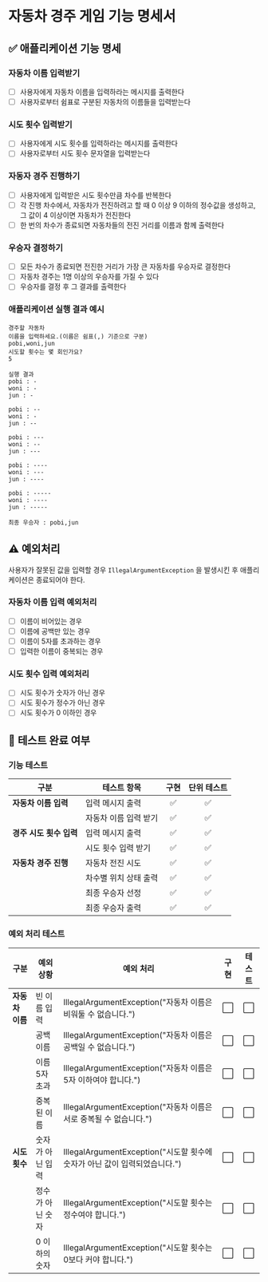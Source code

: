 # 자동차 경주 게임 기능 명세서

## ✅ 애플리케이션 기능 명세

### 자동차 이름 입력받기

- [ ] 사용자에게 자동차 이름을 입력하라는 메시지를 출력한다
- [ ] 사용자로부터 쉼표로 구분된 자동차의 이름들을 입력받는다

### 시도 횟수 입력받기

- [ ] 사용자에게 시도 횟수를 입력하라는 메시지를 출력한다
- [ ] 사용자로부터 시도 횟수 문자열을 입력받는다

### 자동자 경주 진행하기

- [ ] 사용자에게 입력받은 시도 횟수만큼 차수를 반복한다
- [ ] 각 진행 차수에서, 자동차가 전진하려고 할 때 0 이상 9 이하의 정수값을 생성하고, 그 값이 4 이상이면 자동차가 전진한다
- [ ] 한 번의 차수가 종료되면 자동차들의 전진 거리를 이름과 함께 출력한다

### 우승자 결정하기

- [ ] 모든 차수가 종료되면 전진한 거리가 가장 큰 자동차를 우승자로 결정한다
- [ ] 자동차 경주는 1명 이상의 우승자를 가질 수 있다
- [ ] 우승자를 결정 후 그 결과를 출력한다

### 애플리케이션 실행 결과 예시

```
경주할 자동차
이름을 입력하세요.(이름은 쉼표(,) 기준으로 구분)
pobi,woni,jun
시도할 횟수는 몇 회인가요?
5

실행 결과
pobi : -
woni : -
jun : -

pobi : --
woni : -
jun : --

pobi : ---
woni : --
jun : ---

pobi : ----
woni : ---
jun : ----

pobi : -----
woni : ----
jun : -----

최종 우승자 : pobi,jun
```

## ⚠️ 예외처리

사용자가 잘못된 값을 입력할 경우 `IllegalArgumentException` 을 발생시킨 후 애플리케이션은 종료되어야 한다.

### 자동차 이름 입력 예외처리

- [ ] 이름이 비어있는 경우
- [ ] 이름에 공백만 있는 경우
- [ ] 이름이 5자를 초과하는 경우
- [ ] 입력한 이름이 중복되는 경우

### 시도 횟수 입력 예외처리

- [ ] 시도 횟수가 숫자가 아닌 경우
- [ ] 시도 횟수가 정수가 아닌 경우
- [ ] 시도 횟수가 0 이하인 경우

## 💯 테스트 완료 여부

### 기능 테스트

| 구분              | 테스트 항목       | 구현 | 단위 테스트 | 
|-----------------|--------------|:--:|:------:|
| **자동차 이름 입력**   | 입력 메시지 출력    | ✅  |   ✅    | 
|                 | 자동차 이름 입력 받기 | ✅  |   ✅    |
| **경주 시도 횟수 입력** | 입력 메시지 출력    | ✅  |   ✅    |
|                 | 시도 횟수 입력 받기  | ✅  |   ✅    |  
| **자동차 경주 진행**   | 자동차 전진 시도    | ✅  |   ✅    |  
|                 | 차수별 위치 상태 출력 | ✅  |   ✅    |  
|                 | 최종 우승자 선정    | ✅  |   ✅    |  
|                 | 최종 우승자 출력    | ✅  |   ✅    | 

### 예외 처리 테스트

| 구분         | 예외 상황     | 예외 처리                                                  | 구현 | 테스트 |
|------------|-----------|--------------------------------------------------------|:--:|:---:|
| **자동차 이름** | 빈 이름 입력   | IllegalArgumentException("자동차 이름은 비워둘 수 없습니다.")        | ⬜  |  ⬜  |
|            | 공백 이름     | IllegalArgumentException("자동차 이름은 공백일 수 없습니다.")        | ⬜  |  ⬜  |
|            | 이름 5자 초과  | IllegalArgumentException("자동차 이름은 5자 이하여야 합니다.")       | ⬜  |  ⬜  |
|            | 중복된 이름    | IllegalArgumentException("자동차 이름은 서로 중복될 수 없습니다.")     | ⬜  |  ⬜  |
| **시도 횟수**  | 숫자가 아닌 입력 | IllegalArgumentException("시도할 횟수에 숫자가 아닌 값이 입력되었습니다.") | ⬜  |  ⬜  |
|            | 정수가 아닌 숫자 | IllegalArgumentException("시도할 횟수는 정수여야 합니다.")          | ⬜  |  ⬜  |
|            | 0 이하의 숫자  | IllegalArgumentException("시도할 횟수는 0보다 커야 합니다.")        | ⬜  |  ⬜  |




